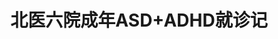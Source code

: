 ---
title: 北医六院成年ASD+ADHD就诊记
tags: [孤独, Aspie, 孤独症谱系, 孤独症, AS, ASD]
color: info
description: 转自作者豆瓣，有问题联系作者请到豆瓣，文末阅读原文有链接
external_url: http://mp.weixin.qq.com/s?__biz=MzIyMzgyMjY5NQ==&amp;mid=2247484064&amp;idx=1&amp;sn=daf306e34794622121e4b24454bd59e0&amp;chksm=e81914a8df6e9dbe92f17d871c45257eaad504ce75e82604cd03f0c1e3eee6706b3b0b7fcd8b&amp;scene=27#wechat_redirect
---